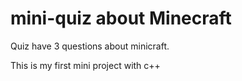 # mini-quiz about Minecraft
Quiz have 3 questions about minicraft.

This is my first mini project with c++
